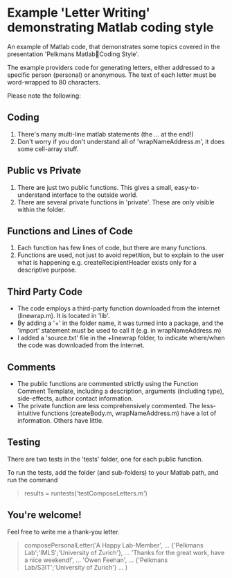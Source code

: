 # Example 'Letter Writing' demonstrating Matlab coding style

An example of Matlab code, that demonstrates some topics covered in the
presentation 'Pelkmans MatlabCoding Style'.

The example providers code for generating letters, either addressed to
a specific person (personal) or anonymous. The text of each letter must
be word-wrapped to 80 characters.

Please note the following:

## Coding
1. There's many multi-line matlab statements (the ... at the end!)
2. Don't worry if you don't understand all of 'wrapNameAddress.m', it does some cell-array stuff.

## Public vs Private
1. There are just two public functions. This gives a small, easy-to-understand interface to the outside world.
2. There are several private functions in 'private'. These are only visible within the folder.

## Functions and Lines of Code
1. Each function has few lines of code, but there are many functions.
2. Functions are used, not just to avoid repetition, but to explain to the user what is happening e.g. createRecipientHeader exists only for a descriptive purpose.

## Third Party Code
* The code employs a third-party function downloaded from the internet (linewrap.m). It is located in 'lib'.
* By adding a '+' in the folder name, it was turned into a package, and the 'import' statement must be used to call it (e.g. in wrapNameAddress.m)
* I added a 'source.txt' file in the +linewrap folder, to indicate where/when the code was downloaded from the internet.

## Comments
* The public functions are commented strictly using the Function Comment Template, including a description, arguments (including type), side-effects, author contact information.
* The private function are less comprehensively commented. The less-intuitive functions (createBody.m, wrapNameAddress.m) have a lot of information. Others have little.

## Testing
There are two tests in the 'tests' folder, one for each public function.

To run the tests, add the folder (and sub-folders) to your Matlab path,
and run the command

> results = runtests('testComposeLetters.m')

## You're welcome!

Feel free to write me a thank-you letter.

> composePersonalLetter('A Happy Lab-Member', ...
>    {'Pelkmans Lab';'IMLS';'University of Zurich'}, ...
>    'Thanks for the great work, have a nice weekend!', ...
>    'Owen Feehan', ...
>    {'Pelkmans Lab/S3IT';'University of Zurich'} ...
> )



